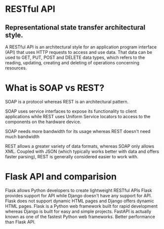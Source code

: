 # RESTful API 
## Representational state transfer architectural style.

A RESTful API is an architectural style for an application program interface (API) that uses HTTP requests to access and use data. 
That data can be used to GET, PUT, POST and DELETE data types, which refers to the reading, updating, creating and deleting of operations concerning resources.

# What is SOAP vs REST?
SOAP is a protocol whereas REST is an architectural pattern. 

SOAP uses service interfaces to expose its functionality to client applications while REST uses Uniform Service locators to access to the components on the hardware device. 

SOAP needs more bandwidth for its usage whereas REST doesn't need much bandwidth

REST allows a greater variety of data formats, whereas SOAP only allows XML. Coupled with JSON (which typically works better with data and offers faster parsing), REST is generally considered easier to work with.


# Flask API and comparision
Flask allows Python developers to create lightweight RESTful APIs
Flask provides support for API while Django doesn't have any support for API. 
Flask does not support dynamic HTML pages and Django offers dynamic HTML pages. 
Flask is a Python web framework built for rapid development whereas Django is built for easy and simple projects.
FastAPI is actually known as one of the fastest Python web frameworks. Better performance than Flask API. 


